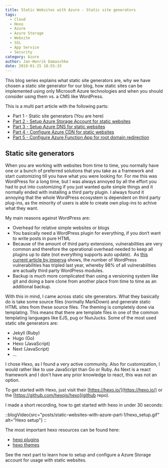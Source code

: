 ```yaml
---
title: Static Websites with Azure - Static site generators
tags:
  - Cloud
  - Hexo
  - Azure
  - Azure Storage
  - Website
  - SSL
  - App Service
  - Security
category: Azure
author: Jan-Henrik Damaschke
date: 2019-01-25 18:55:33
---
```


This blog series explains what static site generators are, why we have chosen a static site generator for our blog, how static sites can be implemented using only Microsoft Azure technologies and when you should consider using them vs. a CMS like WordPress.

<!-- more -->

This is a multi part article with the following parts:

- Part 1 - Static site generators (You are here)
- [Part 2 - Setup Azure Storage Account for static websites](/static-websites-with-azure-part-2)
- [Part 3 - Setup Azure DNS for static websites](/static-websites-with-azure-part-3)
- [Part 4 - Configure Azure CDN for static websites](/static-websites-with-azure-part-4)
- [Part 5 - Configure Azure Function App for root domain redirection](/static-websites-with-azure-part-5)

## Static site generators

When you are working with websites from time to time, you normally have one or a bunch of preferred solutions that you take as a framework and start customizing till you have what you were looking for. For me this was WordPress for a long time, but I was always annoyed by all the effort you had to put into customizing if you just wanted quite simple things and it normally ended with installing a third party plugin.
I always found it annoying that the whole WordPress ecosystem is dependent on third party plug-ins, as the minority of users is able to create own plug-ins to achive what they want.

My main reasons against WordPress are:

- Overhead for relative simple websites or blogs
- You basically need a WordPress plugin for everything, if you don‘t want to write posts in pure HTML
- Because of the amount of third party extensions, vulnerabilities are very common and therefore the operational overhead needed to keep all plugins up to date (not everything supports auto update). &nbsp;As [this current article by imperva](https://www.imperva.com/blog/the-state-of-web-application-vulnerabilities-in-2018/) shows, the number of WordPress vulnerabilities has tripled last year, whereby 98% of all vulnerabilities are actually third party WordPress modules.
- Backup is much more complicated than using a versioning system like git and doing a bare clone from another place from time to time as an additional backup.

With this in mind, I came across static site generators. What they basically do is take some source files (normally MarkDown) and generate static HTML sites from these source files.
The theming is completely done via templating. This means that there are template files in one of the common templating languages like EJS, pug or NunJucks.
Some of the most used static site generators are:

- Jekyll (Ruby)
- Hugo (Go)
- Hexo (JavaScript)
- Next (JavaScript)
- ...

I chose Hexo, as I found a very active community. Also for customization, I would rather like to use JavaScript than Go or Ruby.
As Next is a react framework and I don't have any prior knowledge to react, this was not an option.

To get started with Hexo, just visit their [https://hexo.io/](https://hexo.io/) or the [https://github.com/hexojs/hexo](github repo).

I made a short recording, how to get started with hexo in under 30 seconds:

::blogVideo{src="posts/static-websites-with-azure-part-1/hexo_setup.gif" alt="Hexo setup"}
::

The most important hexo resources can be found here:

- [hexo plugins](https://hexo.io/plugins/)
- [hexo themes](https://hexo.io/themes/)

See the next part to learn how to setup and configure a Azure Storage account for usage with static websites.
